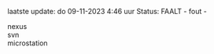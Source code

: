 laatste update: 
do 09-11-2023  4:46   uur 
Status: FAALT - fout - 
<div class="service R">nexus</div><div class="service R">svn</div><div class="service R">microstation</div>
